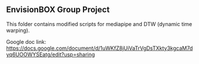 ## EnvisionBOX Group Project
This folder contains modified scripts for mediapipe and DTW (dynamic time warping).

Google doc link: https://docs.google.com/document/d/1uWKfZ8jUiVaTrVgDsTXkty3kgcaM7dyq6UOOWYSEatg/edit?usp=sharing
